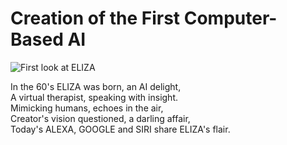 # Creation of the First Computer-Based AI  
![First look at ELIZA](https://en.wikipedia.org/wiki/ELIZA#/media/File:ELIZA_conversation.png)

In the 60's ELIZA was born, an AI delight,  
A virtual therapist, speaking with insight.   
Mimicking humans, echoes in the air,  
Creator's vision questioned, a darling affair,  
Today's ALEXA, GOOGLE and SIRI share ELIZA's flair. 




